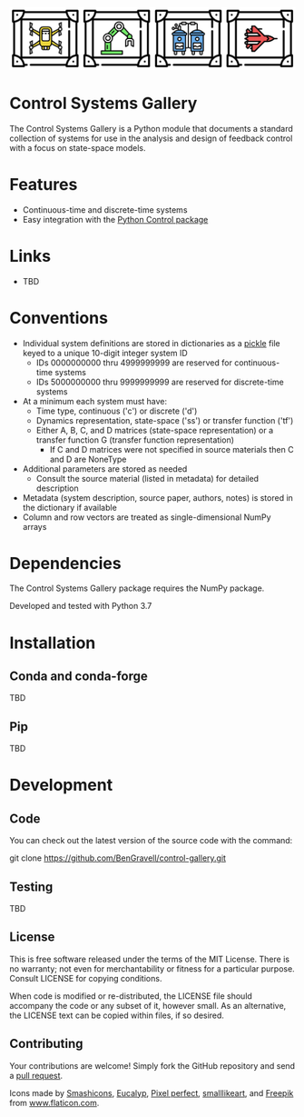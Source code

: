 ![Control gallery](control-gallery.png)

# Control Systems Gallery

The Control Systems Gallery is a Python module that documents a standard collection of systems for use in
the analysis and design of feedback control with a focus on state-space models.


# Features

- Continuous-time and discrete-time systems
- Easy integration with the [Python Control package](https://github.com/python-control/python-control)


# Links

- TBD


# Conventions
- Individual system definitions are stored in dictionaries as a [pickle](https://docs.python.org/3/library/pickle.html) file keyed to a unique 10-digit integer system ID
  - IDs 0000000000 thru 4999999999 are reserved for continuous-time systems
  - IDs 5000000000 thru 9999999999 are reserved for discrete-time systems
- At a minimum each system must have:
  - Time type, continuous ('c') or discrete ('d')
  - Dynamics representation, state-space ('ss') or transfer function ('tf')
  - Either A, B, C, and D matrices (state-space representation) or a transfer function G (transfer function representation)
    - If C and D matrices were not specified in source materials then C and D are NoneType
- Additional parameters are stored as needed
  - Consult the source material (listed in metadata) for detailed description
- Metadata (system description, source paper, authors, notes) is stored in the dictionary if available
- Column and row vectors are treated as single-dimensional NumPy arrays

# Dependencies

The Control Systems Gallery package requires the NumPy package.

Developed and tested with Python 3.7


# Installation

## Conda and conda-forge

TBD

## Pip

TBD


# Development

## Code

You can check out the latest version of the source code with the command:

  git clone https://github.com/BenGravell/control-gallery.git

## Testing

TBD

## License

This is free software released under the terms of the MIT License. There is no warranty; not even for merchantability or fitness for a particular purpose. Consult LICENSE for copying conditions.

When code is modified or re-distributed, the LICENSE file should accompany the code or any subset of it, however small. As an alternative, the LICENSE text can be copied within files, if so desired.

## Contributing

Your contributions are welcome!  Simply fork the GitHub repository and send a
[pull request](https://github.com/BenGravell/control-gallery/pulls).


Icons made by
<a href="https://www.flaticon.com/authors/smashicons" title="Smashicons">Smashicons</a>, 
<a href="https://www.flaticon.com/authors/eucalyp" title="Eucalyp">Eucalyp</a>,
<a href="https://www.flaticon.com/authors/pixel-perfect" title="Pixel perfect">Pixel perfect</a>, 
<a href="https://www.flaticon.com/authors/smalllikeart" title="smalllikeart">smalllikeart</a>, and
<a href="https://www.flaticon.com/authors/freepik" title="Freepik">Freepik</a>
from <a href="https://www.flaticon.com/" title="Flaticon"> www.flaticon.com</a>.
